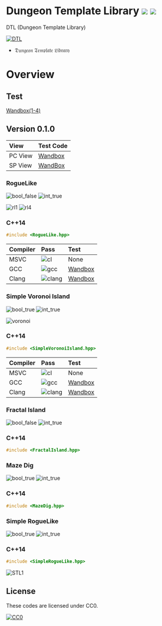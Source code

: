 ﻿# Dungeon Template Library <a href="http://creativecommons.org/publicdomain/zero/1.0/deed.ja"><img src="https://img.shields.io/badge/license-CC0-blue.svg"></a> <a href="https://github.com/Kasugaccho/AsLib"><img src="https://img.shields.io/badge/0.1.0-passing-brightgreen.svg"></a>
DTL (Dungeon Template Library)

[![DTL](https://github.com/Kasugaccho/DungeonTemplateLibrary/blob/master/Picture/dtl150.png "DTL")](https://github.com/Kasugaccho/DungeonTemplateLibrary)

 - 𝔇𝔲𝔫𝔤𝔢𝔬𝔫 𝔗𝔢𝔪𝔭𝔩𝔞𝔱𝔢 𝔏𝔦𝔟𝔯𝔞𝔯𝔶

# Overview

## Test

[Wandbox(1-4)](https://wandbox.org/permlink/VDWP5m3EZQeB3zVT)

## Version 0.1.0

|View|Test Code|
|:---|:---|
|PC View|[Wandbox](https://wandbox.org/permlink/VC13TPmxcO49LRBD)|
|SP View|[WandBox](https://wandbox.org/permlink/D3LFLXm4gum8Rg7N)|

### RogueLike
![bool_false](https://img.shields.io/badge/Variable-bool-red.svg) ![int_true](https://img.shields.io/badge/Variable-Integer%20Types-brightgreen.svg)

![rl1](https://github.com/Kasugaccho/DTL_RogueLike/blob/master/picture/rl.gif)
![rl4](https://github.com/Kasugaccho/DTL_RogueLike/blob/master/picture/rl4.gif)

### C++14

```cpp
#include <RogueLike.hpp>
```

|Compiler|Pass|Test|
|:---|:---|:---|
|MSVC|![cl](https://img.shields.io/badge/cl%2014.10-passing-brightgreen.svg)|None|
|GCC|![gcc](https://img.shields.io/badge/gcc%205.1.0-passing-brightgreen.svg)|[Wandbox](https://wandbox.org/permlink/zlwCfiuu0lE3zwM9)|
|Clang|![clang](https://img.shields.io/badge/clang%203.5.0-passing-brightgreen.svg)|[Wandbox](https://wandbox.org/permlink/r0PaawnBDMxH6RBa)|

### Simple Voronoi Island
![bool_true](https://img.shields.io/badge/Variable-bool-brightgreen.svg) ![int_true](https://img.shields.io/badge/Variable-Integer%20Types-brightgreen.svg)

![voronoi](https://github.com/Kasugaccho/DTL_SimpleVoronoiIsland/blob/master/picture/voronoi.gif)

### C++14

```cpp
#include <SimpleVoronoiIsland.hpp>
```

|Compiler|Pass|Test|
|:---|:---|:---|
|MSVC|![cl](https://img.shields.io/badge/cl%2014.10-passing-brightgreen.svg)|None|
|GCC|![gcc](https://img.shields.io/badge/gcc%205.1.0-passing-brightgreen.svg)|[Wandbox](https://wandbox.org/permlink/ptNcR2SIufjeWZJp)|
|Clang|![clang](https://img.shields.io/badge/clang%203.5.0-passing-brightgreen.svg)|[Wandbox](https://wandbox.org/permlink/oWqCZambD9Kx0H0g)|

### Fractal Island
![bool_false](https://img.shields.io/badge/Variable-bool-red.svg) ![int_true](https://img.shields.io/badge/Variable-Integer%20Types-brightgreen.svg)

### C++14

```cpp
#include <FractalIsland.hpp>
```

### Maze Dig
![bool_true](https://img.shields.io/badge/Variable-bool-brightgreen.svg) ![int_true](https://img.shields.io/badge/Variable-Integer%20Types-brightgreen.svg)

### C++14

```cpp
#include <MazeDig.hpp>
```

### Simple RogueLike
![bool_true](https://img.shields.io/badge/Variable-bool-brightgreen.svg) ![int_true](https://img.shields.io/badge/Variable-Integer%20Types-brightgreen.svg)

### C++14

```cpp
#include <SimpleRogueLike.hpp>
```

![STL1](https://github.com/Kasugaccho/DungeonTemplateLibrary/blob/master/Picture/SRL_1.gif)

## License

These codes are licensed under CC0.

[![CC0](http://i.creativecommons.org/p/zero/1.0/88x31.png "CC0")](http://creativecommons.org/publicdomain/zero/1.0/deed.ja)
